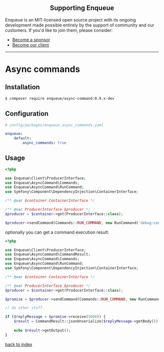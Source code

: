 <h2 align="center">Supporting Enqueue</h2>

Enqueue is an MIT-licensed open source project with its ongoing development made possible entirely by the support of community and our customers. If you'd like to join them, please consider:

- [Become a sponsor](https://www.patreon.com/makasim)
- [Become our client](http://forma-pro.com/)

---

# Async commands

## Installation

```bash
$ composer require enqueue/async-command:0.9.x-dev
```

## Configuration

```yaml
# config/packages/enqueue_async_commands.yaml

enqueue:
    default:
        async_commands: true
```

## Usage

```php
<?php

use Enqueue\Client\ProducerInterface;
use Enqueue\AsyncCommand\Commands;
use Enqueue\AsyncCommand\RunCommand;
use Symfony\Component\DependencyInjection\ContainerInterface;

/** @var $container ContainerInterface */

/** @var ProducerInterface $producer */
$producer = $container->get(ProducerInterface::class);

$producer->sendCommand(Commands::RUN_COMMAND, new RunCommand('debug:container'));
```

optionally you can get a command execution result:

```php
<?php

use Enqueue\Client\ProducerInterface;
use Enqueue\AsyncCommand\CommandResult;
use Enqueue\AsyncCommand\Commands;
use Enqueue\AsyncCommand\RunCommand;
use Symfony\Component\DependencyInjection\ContainerInterface;

/** @var $container ContainerInterface */

/** @var ProducerInterface $producer */
$producer = $container->get(ProducerInterface::class);

$promise = $producer->sendCommand(Commands::RUN_COMMAND, new RunCommand('debug:container'), true);

// do other stuff.

if ($replyMessage = $promise->receive(5000)) { 
    $result = CommandResult::jsonUnserialize($replyMessage->getBody());
    
    echo $result->getOutput();
}
```

[back to index](../index.md)
